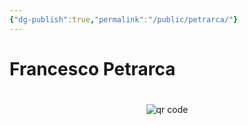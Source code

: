 ```yaml
---
{"dg-publish":true,"permalink":"/public/petrarca/"}
---
```


# Francesco Petrarca



#
<p style="text-align: center;"><img src="https://chart.googleapis.com/chart?cht=qr&chl=https://notes.andrasdenes.com/petrarca&chs=180x180&choe=UTF-8&chld=L|2" alt="qr code"></p>

